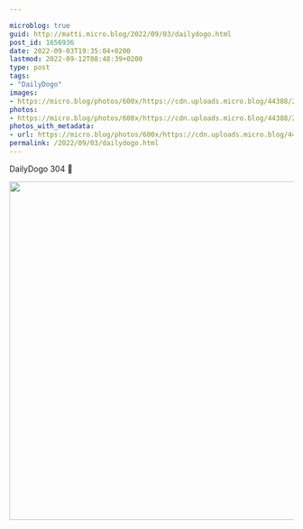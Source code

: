 ```yaml
---

microblog: true
guid: http://matti.micro.blog/2022/09/03/dailydogo.html
post_id: 1656936
date: 2022-09-03T19:35:04+0200
lastmod: 2022-09-12T08:48:39+0200
type: post
tags:
- "DailyDogo"
images:
- https://micro.blog/photos/600x/https://cdn.uploads.micro.blog/44388/2022/fcd154526c.jpg
photos:
- https://micro.blog/photos/600x/https://cdn.uploads.micro.blog/44388/2022/fcd154526c.jpg
photos_with_metadata:
- url: https://micro.blog/photos/600x/https://cdn.uploads.micro.blog/44388/2022/fcd154526c.jpg
permalink: /2022/09/03/dailydogo.html
---
```

DailyDogo 304 🐶

<img src="/media/uploads/2022/fcd154526c.jpg" width="600" height="600" alt="" />
